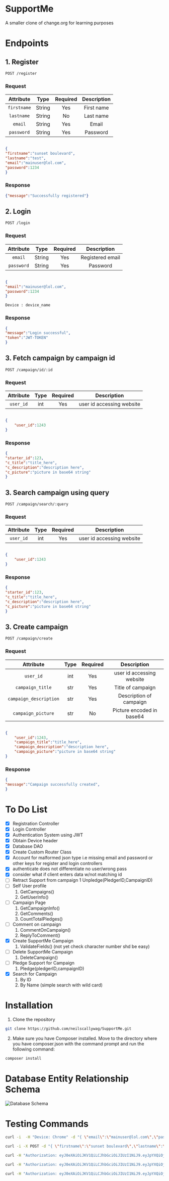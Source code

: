 # SupportMe
 A smaller clone of change.org for learning purposes

# Endpoints

##  1. Register

```API
POST /register
```

### Request

| Attribute  |      Type     |  Required |  Description |
|:----------:|:-------------:|:------:|:------:|
| `firstname` |  String  | Yes | First name |
| `lastname` |     String    |   No | Last name |
| `email` |  String  |    Yes | Email |
| `password` |  String  |    Yes| Password |

```json

{
"firstname":"sunset boulevard",
"lastname":"test",
"email":"mainuser@lol.com",
"password":1234 
}

```

### Response
```json
{"message":"Successfully registered"}
```

## 2. Login
```API
POST /login
```

### Request

| Attribute  |      Type     |  Required |  Description |
|:----------:|:-------------:|:------:|:------:|
| `email` |  String  | Yes | Registered email |
| `password` |     String    |   Yes | Password |


```json

{
"email":"mainuser@lol.com",
"password":1234 
}
```

```http headers
Device : device_name
```

### Response
```json
{
"message":"Login successful",
"token":"JWT-TOKEN"
}
```

## 3. Fetch campaign by campaign id
```API
POST /campaign/id/:id
```

### Request

| Attribute  |      Type     |  Required |  Description |
|:----------:|:-------------:|:------:|:------:|
| `user_id` |  int | Yes | user id accessing website|


```json

{
    "user_id":1243
}
```

### Response
```json
{
"starter_id":123,
"c_title":"title_here",
"c_description":"description here",
"c_picture":"picture in base64 string"
}
```
## 3. Search campaign using query
```API
POST /campaign/search/:query
```

### Request

| Attribute  |      Type     |  Required |  Description |
|:----------:|:-------------:|:------:|:------:|
| `user_id` |  int | Yes | user id accessing website|


```json

{
    "user_id":1243
}
```

### Response
```json
{
"starter_id":123,
"c_title":"title_here",
"c_description":"description here",
"c_picture":"picture in base64 string"
}
```

## 3. Create campaign
```API
POST /campaign/create
```

### Request

| Attribute  |      Type     |  Required |  Description |
|:----------:|:-------------:|:------:|:------:|
| `user_id` |  int | Yes | user id accessing website|
| `campaign_title` |  str | Yes | Title of campaign|
| `campaign_description` |  str | Yes | Description of campaign|
| `campaign_picture` |  str | No | Picture encoded in base64|


```json

{
    "user_id":1243,
    "campaign_title":"title_here",
    "campaign_description":"description here",
    "campaign_picture":"picture in base64 string"
}
```

### Response
```json
{
"message":"Campaign successfully created",
}
```
# To Do List
- [x] Registration Controller
- [x] Login Controller
- [x] Authentication System using JWT
- [x] Obtain Device header
- [x] Database DAO
- [x] Create Custom Router Class
- [x] Account for malformed json type i.e missing email and password or other keys for register and login controllers
- [x] authenticate does not differentiate no user/wrong pass
- [x] consider what if client enters data w/not matching id
- [ ] Retract Support from campaign
    1 Unpledge(PledgerID,CampaignID)
- [ ] Self User profile
    1. GetCampaigns()
    2. GetUserInfo()
- [ ] Campaign Page
    1. GetCampaignInfo()
    2. GetComments()
    3. CountTotalPledges()
- [ ] Comment on campaign
   1. CommentOnCampaign()
   1. ReplyToComment()
- [x] Create SupportMe Campaign
    1. ValidateFields() (not yet check character number shd be easy)
- [ ] Delete SupportMe Campaign
    1. DeleteCampaign()
- [ ] Pledge Support for Campaign
    1. Pledge(pledgerID,campaignID)
- [x] Search for Campaign
    1. By ID
    2. By Name (simple search with wild card)




# Installation
1. Clone the repository 
```bash
git clone https://github.com/neilscallywag/SupportMe.git
```
2. Make sure you have Composer installed. Move to the directory where you have composer.json with the command prompt and run the following command:
```bash
composer install
```



# Database Entity Relationship Schema
![Database Schema](images/schema.jpg)


# Testing Commands
```bash
curl -i  -H "Device: Chrome" -d "{ \"email\":\"mainuser@lol.com\",\"password\":1234 }" -X POST localhost/login
```

```bash
curl -i -X POST -d "{ \"firstname\":\"sunset boulevard\",\"lastname\":\"test\",\"email\":\"mainuser@lol.com\",\"password\":1234 }" localhost/register
```

```bash
curl -H "Authorization: eyJ0eXAiOiJKV1QiLCJhbGciOiJIUzI1NiJ9.eyJpYXQiOjE2NzEyODI2MjMsImV4cCI6MTY3MTI4NjIyMywiaXNzIjoibG9jYWxob3N0IiwiZGF0YSI6eyJlbWFpbCI6Im1haW51c2VyQGxvbC5jb20iLCJ1c2VyX2lkIjo2fX0.pb8fRwviNAVVqeyEa9xuNIjTk5nADpvcAC_bOqdODhk" -H "Device: Chrome" -d "{\"user_id\":6}" -i -X POST  localhost/campaign/id/1
```

```bash
curl -H "Authorization: eyJ0eXAiOiJKV1QiLCJhbGciOiJIUzI1NiJ9.eyJpYXQiOjE2NzEyODI2MjMsImV4cCI6MTY3MTI4NjIyMywiaXNzIjoibG9jYWxob3N0IiwiZGF0YSI6eyJlbWFpbCI6Im1haW51c2VyQGxvbC5jb20iLCJ1c2VyX2lkIjo2fX0.pb8fRwviNAVVqeyEa9xuNIjTk5nADpvcAC_bOqdODhk" -H "Device: Chrome" -d "{\"user_id\":6}" -i -X POST  localhost/campaign/search/save%20my
```

```bash
curl -H "Authorization: eyJ0eXAiOiJKV1QiLCJhbGciOiJIUzI1NiJ9.eyJpYXQiOjE2NzEyODI2MjMsImV4cCI6MTY3MTI4NjIyMywiaXNzIjoibG9jYWxob3N0IiwiZGF0YSI6eyJlbWFpbCI6Im1haW51c2VyQGxvbC5jb20iLCJ1c2VyX2lkIjo2fX0.pb8fRwviNAVVqeyEa9xuNIjTk5nADpvcAC_bOqdODhk" -H "Device: Chrome" -d "{\"user_id\":6, \"campaign_title\":\"Let us eat cake\",\"campaign_description\":\"shit have flight eh\",\"campaign_picture\":\"base 64 string here\"}" -i -X POST  localhost/campaign/create
```
